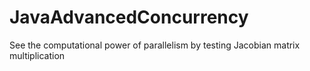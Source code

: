 # JavaAdvancedConcurrency
See the computational power of parallelism by testing Jacobian matrix multiplication
